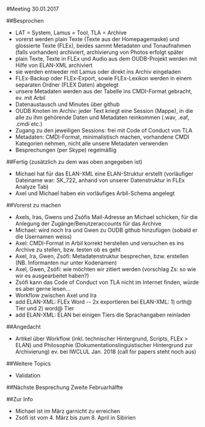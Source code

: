 #Meeting 30.01.2017

##Besprochen
* LAT = System, Lamus = Tool, TLA = Archive
* vorerst werden plain Texte (Texte aus der Homepagemaske) und glossierte Texte (FLEx), beides sammt Metadaten und Tonaufnahmen (falls vorhanden) archiviert, archivierung von Photos erfolgt später
* plain Texte, Texte in FLEx und Audio aus dem OUDB-Projekt werden mit Hilfe von ELAN-XML archiviert
* sie werden entweder mit Lamus oder direkt ins Archiv eingeladen
* FLEx-Backup oder FLEx-Export, sowie FLEx-Lexikon werden in einem separaten Ordner (FLEX Daten) abgelegt
* unsere Metadaten werden aus der Tabelle ins CMDI-Format gebracht, ev. mit Arbil
* Datenaustausch und Minutes über github
* OUDB Knoten im Archiv: jeder Text kriegt eine Session (Mappe), in die alle zu ihm gehörende Daten und Metadaten reinkommen (.wav, .eaf, .cmdi etc.)
* Zugang zu den jeweiligen Sessions: frei mit Code of Conduct von TLA
* Metadaten: CMDI-Format, minimalistisch machen, vorhandene CMDI Kategorien nehmen, nicht alle unsere Metadaten verwenden
* Besprechungen (per Skype) regelmäßig

##Fertig (zusätzlich zu dem was oben angegeben ist)
* Michael hat für das ELAN-XML eine ELAN-Struktur erstellt (vorläufiger Dateiname war: SK_722,  anhand von unserer Datenstruktur in FLEx Analyze Tab)
* Axel und Michael haben ein vorläufiges Arbil-Schema angelegt

##Vorerst zu machen
* Axels, Iras, Gwens und Zsófis Mail-Adresse an Michael schicken, für die Anlegung der Zugänge/Benutzeraccounts für das Archive
* Michael: wird noch Ira und Gwen zu OUDB github hinzufügen (sobald er die Usernamen weiss)
* Axel: CMDI-Format in Arbil korrekt herstellen und versuchen es ins Archive zu stellen, bzw. testen ob es geht
* Axel, Ira, Gwen, Zsófi: Metadatenstruktur besprechen, bzw. erstellen (NB. Informanten nur unter Kodenamen)
* Axel, Gwen, Zsófi: wie möchten wir zitiert werden (vorschlag Zs: so wie wir es ausgearbeitet haben?)
* Zsófi kann das Code of Conduct von TLA nicht im Internet finden, würde es aber gerne lesen...
* Workflow zwischen Axel und Ira
* add ELAN-XML: FLEx Word -- 2x exportieren bei ELAN-XML: 1) orth@ Tier und 2) word@ Tier
* add ELAN-XML: ELAN bei einigen Tiers die Sprachangaben reinladen

##Angedacht
* Artikel über Workflow (inkl. technischer Hintergrund, Scripts, FLEx > ELAN) und Philosophie (Dokumentationslinguistischer Hintergrund zur Archivierung) ev. bei IWCLUL Jan. 2018 (call for papers steht noch aus)

##Weitere Topics
* Validation

##Nächste Besprechung
Zweite Februarhälfte

##Zur Info
* Michael ist im März garnicht zu erreichen
* Zsófi ist vom 4. März bis zum 8. April in Sibirien

